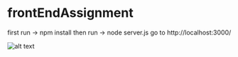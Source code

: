 # frontEndAssignment
first run -> npm install
then run -> node server.js
go to http://localhost:3000/

![alt text](https://github.com/mohd-aman/frontEndAssignment/blob/main/Screenshot%20from%202022-04-09%2016-02-22.png)
